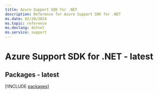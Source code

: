 ```yaml
---
title: Azure Support SDK for .NET
description: Reference for Azure Support SDK for .NET
ms.date: 02/20/2024
ms.topic: reference
ms.devlang: dotnet
ms.service: support
---
```

# Azure Support SDK for .NET - latest
## Packages - latest
[!INCLUDE [packages](support-index.md)]